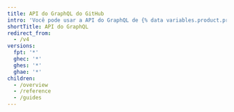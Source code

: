 ```yaml
---
title: API do GraphQL do GitHub
intro: 'Você pode usar a API do GraphQL de {% data variables.product.prodname_dotcom %} para criar consultas precisas e flexíveis para os dados que você precisa integrar ao {% data variables.product.prodname_dotcom %}.'
shortTitle: API do GraphQL
redirect_from:
  - /v4
versions:
  fpt: '*'
  ghec: '*'
  ghes: '*'
  ghae: '*'
children:
  - /overview
  - /reference
  - /guides
---
```


